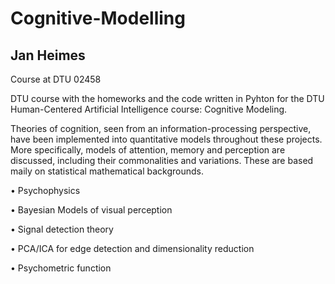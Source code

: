 
# Cognitive-Modelling
## Jan Heimes
Course at DTU 02458


DTU course with the homeworks and the code written in Pyhton for the DTU Human-Centered Artificial Intelligence course: Cognitive Modeling.

Theories of cognition, seen from an information-processing perspective, have been implemented into quantitative models throughout these projects. More specifically, models of attention, memory and perception are discussed, including their commonalities and variations. These are based maily on statistical mathematical backgrounds.

• Psychophysics

• Bayesian Models of visual perception

• Signal detection theory

• PCA/ICA for edge detection and dimensionality reduction

• Psychometric function
